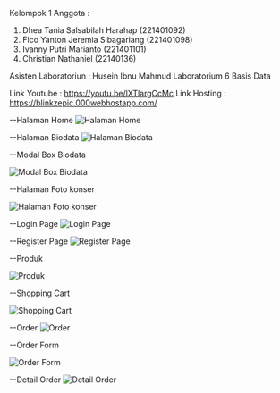 Kelompok 1 
Anggota :
1. Dhea Tania Salsabilah Harahap (221401092)
2. Fico Yanton Jeremia Sibagariang (221401098)
3. Ivanny Putri Marianto (221401101)
4. Christian Nathaniel (22140136)

Asisten Laboratoriun : Husein Ibnu Mahmud
Laboratorium 6 Basis Data

Link Youtube : https://youtu.be/lXTlargCcMc
Link Hosting : https://blinkzepic.000webhostapp.com/


--Halaman Home
![Halaman Home](https://github.com/PD6-dhea-092/epicblinkz_UAS_LAB_BD6_092_098_101_136/assets/114650981/5ae0eaee-08c5-479e-aad6-13b75005452b)


--Halaman Biodata 
![Halaman Biodata](https://github.com/PD6-dhea-092/epicblinkz_UAS_LAB_BD6_092_098_101_136/assets/114650981/273168b1-d93c-49eb-96b6-1bfbf1b71285)



--Modal Box Biodata

![Modal Box Biodata](https://github.com/PD6-dhea-092/epicblinkz_UAS_LAB_BD6_092_098_101_136/assets/114650981/d6d34275-575d-4d53-a36d-e1a1d3d18fa0)


--Halaman Foto konser


![Halaman Foto konser](https://github.com/PD6-dhea-092/epicblinkz_UAS_LAB_BD6_092_098_101_136/assets/114650981/5d989bd1-978b-4283-a60b-8c776fe45b4e)

--Login Page
![Login Page](https://github.com/PD6-dhea-092/epicblinkz_UAS_LAB_BD6_092_098_101_136/assets/114650981/081a2bf6-3be2-48c1-a69d-8bbbe8d81d52)


--Register Page
![Register Page](https://github.com/PD6-dhea-092/epicblinkz_UAS_LAB_BD6_092_098_101_136/assets/114650981/d41e6734-ae64-4a4c-856c-8c920d9a0d84)



--Produk

![Produk](https://github.com/PD6-dhea-092/epicblinkz_UAS_LAB_BD6_092_098_101_136/assets/114650981/70a83746-9641-41a3-810c-0d264b7b1ed2)


--Shopping Cart

![Shopping Cart](https://github.com/PD6-dhea-092/epicblinkz_UAS_LAB_BD6_092_098_101_136/assets/114650981/e0da2ed3-6610-4038-aa95-ead5c14a1475)


--Order
![Order](https://github.com/PD6-dhea-092/epicblinkz_UAS_LAB_BD6_092_098_101_136/assets/114650981/5f591df6-1990-4783-a0ea-7728540d0538)


--Order Form

![Order Form](https://github.com/PD6-dhea-092/epicblinkz_UAS_LAB_BD6_092_098_101_136/assets/114650981/cad08c1f-cc52-46e0-a547-743a94e50b84)


--Detail Order
![Detail Order](https://github.com/PD6-dhea-092/epicblinkz_UAS_LAB_BD6_092_098_101_136/assets/114650981/739426a2-f0c7-42e1-99bf-abaf427c8540)

